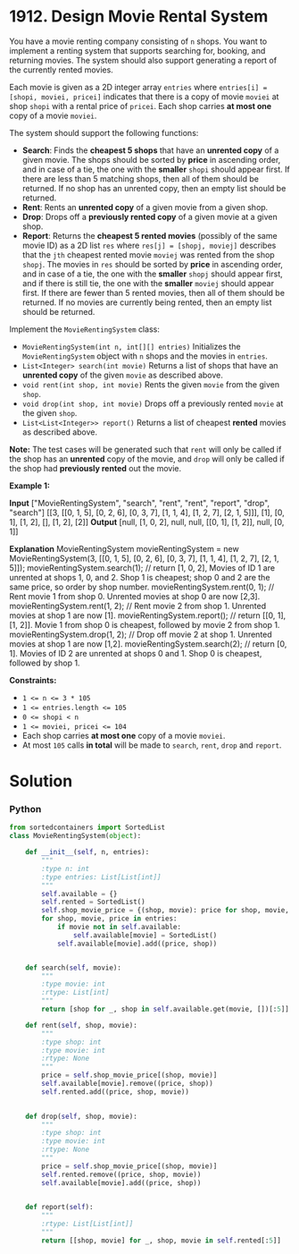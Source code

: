 # 1912. Design Movie Rental System

You have a movie renting company consisting of  `n`  shops. You want to implement a renting system that supports searching for, booking, and returning movies. The system should also support generating a report of the currently rented movies.

Each movie is given as a 2D integer array  `entries`  where  `entries[i] = [shopi, moviei, pricei]`  indicates that there is a copy of movie  `moviei`  at shop  `shopi`  with a rental price of  `pricei`. Each shop carries  **at most one**  copy of a movie  `moviei`.

The system should support the following functions:

-   **Search**: Finds the  **cheapest 5 shops**  that have an  **unrented copy**  of a given movie. The shops should be sorted by  **price**  in ascending order, and in case of a tie, the one with the  **smaller** `shopi`  should appear first. If there are less than 5 matching shops, then all of them should be returned. If no shop has an unrented copy, then an empty list should be returned.
-   **Rent**: Rents an  **unrented copy**  of a given movie from a given shop.
-   **Drop**: Drops off a  **previously rented copy**  of a given movie at a given shop.
-   **Report**: Returns the  **cheapest 5 rented movies**  (possibly of the same movie ID) as a 2D list  `res`  where  `res[j] = [shopj, moviej]`  describes that the  `jth`  cheapest rented movie  `moviej`  was rented from the shop  `shopj`. The movies in  `res`  should be sorted by  **price** in ascending order, and in case of a tie, the one with the  **smaller** `shopj`  should appear first, and if there is still tie, the one with the  **smaller** `moviej`  should appear first. If there are fewer than 5 rented movies, then all of them should be returned. If no movies are currently being rented, then an empty list should be returned.

Implement the  `MovieRentingSystem`  class:

-   `MovieRentingSystem(int n, int[][] entries)`  Initializes the  `MovieRentingSystem`  object with  `n`  shops and the movies in  `entries`.
-   `List<Integer> search(int movie)`  Returns a list of shops that have an  **unrented copy**  of the given  `movie`  as described above.
-   `void rent(int shop, int movie)`  Rents the given  `movie`  from the given  `shop`.
-   `void drop(int shop, int movie)`  Drops off a previously rented  `movie`  at the given  `shop`.
-   `List<List<Integer>> report()`  Returns a list of cheapest  **rented**  movies as described above.

**Note:**  The test cases will be generated such that  `rent`  will only be called if the shop has an  **unrented**  copy of the movie, and  `drop`  will only be called if the shop had  **previously rented**  out the movie.

**Example 1:**

**Input**
["MovieRentingSystem", "search", "rent", "rent", "report", "drop", "search"]
[[3, [[0, 1, 5], [0, 2, 6], [0, 3, 7], [1, 1, 4], [1, 2, 7], [2, 1, 5]]], [1], [0, 1], [1, 2], [], [1, 2], [2]]
**Output**
[null, [1, 0, 2], null, null, [[0, 1], [1, 2]], null, [0, 1]]

**Explanation**
MovieRentingSystem movieRentingSystem = new MovieRentingSystem(3, [[0, 1, 5], [0, 2, 6], [0, 3, 7], [1, 1, 4], [1, 2, 7], [2, 1, 5]]);
movieRentingSystem.search(1);  // return [1, 0, 2], Movies of ID 1 are unrented at shops 1, 0, and 2. Shop 1 is cheapest; shop 0 and 2 are the same price, so order by shop number.
movieRentingSystem.rent(0, 1); // Rent movie 1 from shop 0. Unrented movies at shop 0 are now [2,3].
movieRentingSystem.rent(1, 2); // Rent movie 2 from shop 1. Unrented movies at shop 1 are now [1].
movieRentingSystem.report();   // return [[0, 1], [1, 2]]. Movie 1 from shop 0 is cheapest, followed by movie 2 from shop 1.
movieRentingSystem.drop(1, 2); // Drop off movie 2 at shop 1. Unrented movies at shop 1 are now [1,2].
movieRentingSystem.search(2);  // return [0, 1]. Movies of ID 2 are unrented at shops 0 and 1. Shop 0 is cheapest, followed by shop 1.

**Constraints:**

-   `1 <= n <= 3 * 105`
-   `1 <= entries.length <= 105`
-   `0 <= shopi < n`
-   `1 <= moviei, pricei <= 104`
-   Each shop carries  **at most one**  copy of a movie  `moviei`.
-   At most  `105`  calls  **in total**  will be made to  `search`,  `rent`,  `drop`  and  `report`.

# Solution

### Python

```python
from sortedcontainers import SortedList
class MovieRentingSystem(object):

    def __init__(self, n, entries):
        """
        :type n: int
        :type entries: List[List[int]]
        """
        self.available = {}
        self.rented = SortedList()
        self.shop_movie_price = {(shop, movie): price for shop, movie, price in entries}
        for shop, movie, price in entries:
            if movie not in self.available:
                self.available[movie] = SortedList()
            self.available[movie].add((price, shop))


    def search(self, movie):
        """
        :type movie: int
        :rtype: List[int]
        """
        return [shop for _, shop in self.available.get(movie, [])[:5]]

    def rent(self, shop, movie):
        """
        :type shop: int
        :type movie: int
        :rtype: None
        """
        price = self.shop_movie_price[(shop, movie)]
        self.available[movie].remove((price, shop))
        self.rented.add((price, shop, movie))
        

    def drop(self, shop, movie):
        """
        :type shop: int
        :type movie: int
        :rtype: None
        """
        price = self.shop_movie_price[(shop, movie)]
        self.rented.remove((price, shop, movie))
        self.available[movie].add((price, shop))
        

    def report(self):
        """
        :rtype: List[List[int]]
        """
        return [[shop, movie] for _, shop, movie in self.rented[:5]]

```